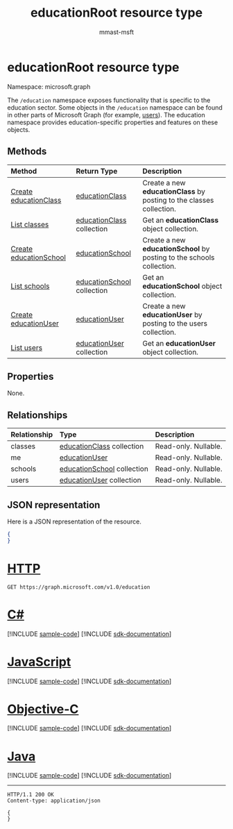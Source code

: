 ﻿---
title: "educationRoot resource type"
description: "The `/education` namespace exposes functionality that is specific to the education sector. "
author: "mmast-msft"
localization_priority: Normal
ms.prod: "education"
doc_type: resourcePageType
---

# educationRoot resource type

Namespace: microsoft.graph

The `/education` namespace exposes functionality that is specific to the education sector. 
Some objects in the `/education` namespace can be found in other parts of Microsoft Graph (for example, [users](user.md)). The education namespace provides education-specific properties and features on these objects.

## Methods

| Method                                                         | Return Type                                      | Description                                                            |
| :------------------------------------------------------------- | :----------------------------------------------- | :--------------------------------------------------------------------- |
| [Create educationClass](../api/educationroot-post-classes.md)  | [educationClass](educationclass.md)              | Create a new **educationClass** by posting to the classes collection.  |
| [List classes](../api/educationroot-list-classes.md)           | [educationClass](educationclass.md) collection   | Get an **educationClass** object collection.                           |
| [Create educationSchool](../api/educationroot-post-schools.md) | [educationSchool](educationschool.md)            | Create a new **educationSchool** by posting to the schools collection. |
| [List schools](../api/educationroot-list-schools.md)           | [educationSchool](educationschool.md) collection | Get an **educationSchool** object collection.                          |
| [Create educationUser](../api/educationroot-post-users.md)     | [educationUser](educationuser.md)                | Create a new **educationUser** by posting to the users collection.     |
| [List users](../api/educationroot-list-users.md)               | [educationUser](educationuser.md) collection     | Get an **educationUser** object collection.                            |

## Properties

None.

## Relationships

| Relationship | Type                                             | Description          |
| :----------- | :----------------------------------------------- | :------------------- |
| classes      | [educationClass](educationclass.md) collection   | Read-only. Nullable. |
| me           | [educationUser](educationuser.md)                | Read-only. Nullable. |
| schools      | [educationSchool](educationschool.md) collection | Read-only. Nullable. |
| users        | [educationUser](educationuser.md) collection     | Read-only. Nullable. |

## JSON representation

Here is a JSON representation of the resource.

<!--{
  "blockType": "resource",
  "optionalProperties": [],
  "baseType": "microsoft.graph.entity",
  "@odata.type": "microsoft.graph.educationRoot"
}-->

```json
{
}
```

# [HTTP](#tab/http)

<!-- {
  "blockType": "request",
  "name": "get_education"
}-->

```msgraph-interactive
GET https://graph.microsoft.com/v1.0/education
```

# [C#](#tab/csharp)

[!INCLUDE [sample-code](../includes/snippets/csharp/get-education-csharp-snippets.md)]
[!INCLUDE [sdk-documentation](../includes/snippets/snippets-sdk-documentation-link.md)]

# [JavaScript](#tab/javascript)

[!INCLUDE [sample-code](../includes/snippets/javascript/get-education-javascript-snippets.md)]
[!INCLUDE [sdk-documentation](../includes/snippets/snippets-sdk-documentation-link.md)]

# [Objective-C](#tab/objc)

[!INCLUDE [sample-code](../includes/snippets/objc/get-education-objc-snippets.md)]
[!INCLUDE [sdk-documentation](../includes/snippets/snippets-sdk-documentation-link.md)]

# [Java](#tab/java)

[!INCLUDE [sample-code](../includes/snippets/java/get-education-java-snippets.md)]
[!INCLUDE [sdk-documentation](../includes/snippets/snippets-sdk-documentation-link.md)]

---

<!-- {
  "blockType": "response",
  "truncated": true,
  "@odata.type": "microsoft.graph.educationRoot"
} -->

```http
HTTP/1.1 200 OK
Content-type: application/json

{
}
```

<!-- uuid: 8fcb5dbc-d5aa-4681-8e31-b001d5168d79
2015-10-25 14:57:30 UTC -->

<!-- {
  "type": "#page.annotation",
  "description": "educationRoot resource",
  "keywords": "",
  "section": "documentation",
  "tocPath": "",
  "suppressions": [
  ]
}-->
